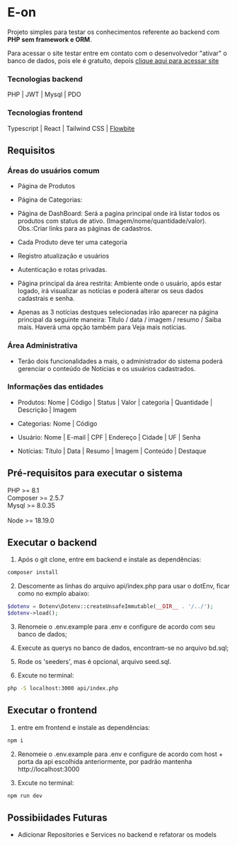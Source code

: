 # E-on

<p>
Projeto simples para testar os conhecimentos referente ao backend com <b>PHP sem framework e ORM</b>.
</p>

Para acessar o site testar entre em contato com o desenvolvedor
"ativar" o banco de dados, pois ele é gratuíto, depois [clique aqui para acessar site](https://e-on-front.vercel.app/)

### Tecnologias backend

PHP | JWT | Mysql | PDO

### Tecnologias frontend

Typescript | React | Tailwind CSS | [Flowbite](https://flowbite.com/docs/getting-started/introduction/)

## Requisitos

### Áreas do usuários comum

- Página de Produtos

- Página de Categorias:

- Página de DashBoard: Será a pagina principal onde irá listar todos os produtos com status de ativo. (Imagem/nome/quantidade/valor). Obs.:Criar links para as páginas de cadastros.

- Cada Produto deve ter uma categoria

- Registro atualização e usuários

- Autenticação e rotas privadas.

- Página principal da área restrita: Ambiente onde o usuário, após estar logado, irá visualizar as notícias e poderá alterar os seus dados cadastrais e senha.

- Apenas as 3 notícias destques selecionadas irão aparecer na página principal da seguinte maneira: Título / data / imagem / resumo / Saiba mais. Haverá uma opção também para Veja mais notícias.

### Área Administrativa

- Terão dois funcionalidades a mais, o administrador do sistema poderá gerenciar o conteúdo de Notícias e os usuários cadastrados.

### Informações das entidades

- Produtos: Nome | Código | Status | Valor | categoria | Quantidade | Descrição | Imagem

- Categorias: Nome | Código

- Usuário: Nome | E-mail | CPF | Endereço | Cidade | UF | Senha

- Notícias: Título | Data | Resumo | Imagem | Conteúdo | Destaque

## Pré-requisitos para executar o sistema

PHP >= 8.1 <br/>
Composer >= 2.5.7 <br/>
Mysql >= 8.0.35 <br/>
<br/>
Node >= 18.19.0 <br/>

## Executar o backend

1. Após o git clone, entre em backend e instale as dependências:

```bash
composer install
```

2. Descomente as linhas do arquivo api/index.php para usar o dotEnv, ficar como no exmplo abaixo:

```php
$dotenv = Dotenv\Dotenv::createUnsafeImmutable(__DIR__ . '/../');
$dotenv->load();
```

3. Renomeie o .env.example para .env e configure de acordo com seu banco de dados;

4. Execute as querys no banco de dados, encontram-se no arquivo bd.sql;

5. Rode os 'seeders', mas é opcional, arquivo seed.sql.

6. Excute no terminal:

```bash
php -S localhost:3000 api/index.php
```

## Executar o frontend

1. entre em frontend e instale as dependências:

```bash
npm i
```

2. Renomeie o .env.example para .env e configure de acordo com host + porta da api escolhida anteriormente, por padrão mantenha http://localhost:3000

3. Excute no terminal:

```bash
npm run dev
```

## Possibiidades Futuras

- Adicionar Repositories e Services no backend e refatorar os models
